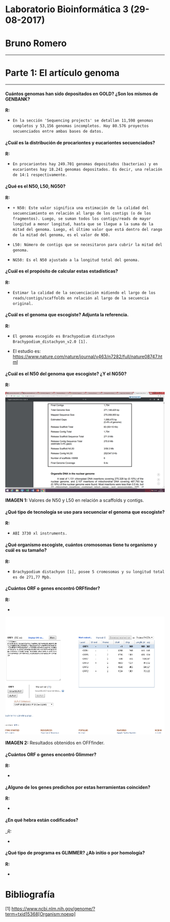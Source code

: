 # Laboratorio Bioinformática 3 (29-08-2017)



# Bruno Romero




-----



# Parte 1: El artículo genoma



----


#### Cuántos genomas han sido depositados en GOLD? ¿Son los mismos de GENBANK?
	
  
__R:__


+ `En la sección 'Sequencing projects' se detallan 11,598 genomas completos y 53,156 genomas incompletos. Hay 80.576 proyectos secuenciados entre ambas bases de datos.` 


#### ¿Cuál es la distribución de procariontes y eucariontes secuenciados?


__R:__


+ `En procariontes hay 249.701 genomas depositados (bacterias) y en eucariontes hay 18.241 genomas depositados. Es decir, una relación de 14:1 respectivamente.`




#### ¿Qué es el N50, L50, NG50?


__R:__


+ `+ N50: Este valor significa una estimación de la calidad del secuenciamiento en relación al largo de los contigs (o de los fragmentos). Luego, se suman todos los contigs/reads de mayor longitud a menor longitud, hasta que se llegue a la suma de la mitad del genoma. Luego, el último valor que está dentro del rango de la mitad del genoma, es el valor de N50.`

+ `L50: Número de contigs que se necesitaron para cubrir la mitad del genoma.`

+ `NG50: Es el N50 ajustado a la longitud total del genoma.`


#### ¿Cuál es el propósito de calcular estas estadísticas?


__R:__



+ `Estimar la calidad de la secuenciación midiendo el largo de los reads/contigs/scaffolds en relación al largo de la secuencia original.`


#### ¿Cuál es el genoma que escogiste? Adjunta la referencia.



__R:__



+ `El genoma escogido es Brachypodium distachyon Brachypodium_distachyon_v2.0 [1].`


+ El estudio es: https://www.nature.com/nature/journal/v463/n7282/full/nature08747.html



#### ¿Cuál es el N50 del genoma que escogiste? ¿Y el NG50?
	
	
	
__R:__


![Valores](https://github.com/CapitanFlint/Laboratorio3bioinfo29-08-2017/blob/master/N50.png)



__IMAGEN 1:__ Valores de N50 y L50 en relación a scaffolds y contigs.
	
	
	
	
	
#### ¿Qué tipo de tecnología se uso para secuenciar el genoma que escogiste?



__R:__



+ `ABI 3730 xl instruments.`
 



#### ¿Qué organismo escogiste, cuántos cromosomas tiene tu organismo y cuál es su tamaño?



__R:__



+ `Brachypodium distachyon [1], posee 5 cromosomas y su longitud total es de 271,77 Mpb. `




#### ¿Cuántos ORF o genes encontró ORFfinder?


__R:__


+ ` `



![orfs](https://github.com/CapitanFlint/Laboratorio3bioinfo29-08-2017/blob/master/ORF.png)



__IMAGEN 2:__ Resultados obtenidos en OFFfinder.


#### ¿Cuántos ORF o genes encontró Glimmer?


__R:__


+ ` `



#### ¿Alguno de los genes predichos por estas herramientas coinciden?


__R:__


+ ` `



#### ¿En qué hebra están codificados?


__R:_


+ ` `


#### ¿Qué tipo de programa es GLIMMER? ¿Ab initio o por homología?



__R:__




+ ` `



# Bibliografía

 
[1] https://www.ncbi.nlm.nih.gov/genome/?term=txid15368[Organism:noexp]




